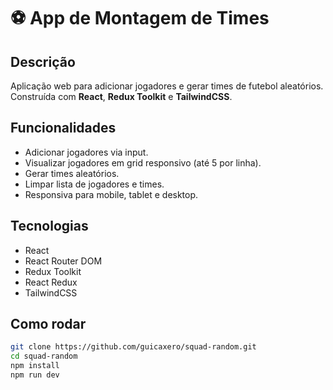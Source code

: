 # ⚽ App de Montagem de Times

## Descrição
Aplicação web para adicionar jogadores e gerar times de futebol aleatórios.  
Construída com **React**, **Redux Toolkit** e **TailwindCSS**.

## Funcionalidades
- Adicionar jogadores via input.
- Visualizar jogadores em grid responsivo (até 5 por linha).
- Gerar times aleatórios.
- Limpar lista de jogadores e times.
- Responsiva para mobile, tablet e desktop.

## Tecnologias
- React
- React Router DOM
- Redux Toolkit
- React Redux
- TailwindCSS

## Como rodar
```bash
git clone https://github.com/guicaxero/squad-random.git
cd squad-random
npm install
npm run dev
